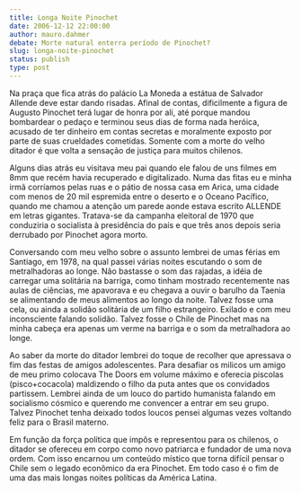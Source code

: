 ```yaml
---
title: Longa Noite Pinochet
date: 2006-12-12 22:00:00
author: mauro.dahmer
debate: Morte natural enterra período de Pinochet?
slug: longa-noite-pinochet
status: publish 
type: post
---
```


Na praça que fica atrás do palácio La Moneda a estátua de Salvador Allende deve estar dando risadas. Afinal de contas, dificilmente a figura de Augusto Pinochet terá lugar de honra por ali, até porque mandou bombardear o pedaço e terminou seus dias de forma nada heróica, acusado de ter dinheiro em contas secretas e moralmente exposto por parte de suas crueldades cometidas. Somente com a morte do velho ditador é que volta a sensação de justiça para muitos chilenos.   

  

Alguns dias atrás eu visitava meu pai quando ele falou de uns filmes em 8mm que recém havia recuperado e digitalizado. Numa das fitas eu e minha irmã corríamos pelas ruas e o pátio de nossa casa em Arica, uma cidade com menos de 20 mil espremida entre o deserto e o Oceano Pacífico, quando me chamou a atenção um parede aonde estava escrito ALLENDE em letras gigantes. Tratava-se da campanha eleitoral de 1970 que conduziria o socialista à presidência do país e que três anos depois seria derrubado por Pinochet agora morto.   

  

Conversando com meu velho sobre o assunto lembrei de umas férias em Santiago, em 1978, na qual passei várias noites escutando o som de metralhadoras ao longe. Não bastasse o som das rajadas, a idéia de carregar uma solitária na barriga, como tinham mostrado recentemente nas aulas de ciências, me apavorava e eu chegava a ouvir o barulho da Taenia se alimentando de meus alimentos ao longo da noite. Talvez fosse uma cela, ou ainda a solidão solitária de um filho estrangeiro. Exilado e com meu inconsciente falando solidão. Talvez fosse o Chile de Pinochet mas na minha cabeça era apenas um verme na barriga e o som da metralhadora ao longe.   

  

Ao saber da morte do ditador lembrei do toque de recolher que apressava o fim das festas de amigos adolescentes. Para desafiar os milicos um amigo de meu primo colocava The Doors em volume máximo e oferecia piscolas (pisco+cocacola) maldizendo o filho da puta antes que os convidados partissem. Lembrei ainda de um louco do partido humanista falando em socialismo cósmico e querendo me convencer a entrar em seu grupo. Talvez Pinochet tenha deixado todos loucos pensei algumas vezes voltando feliz para o Brasil materno.   

  

Em função da força política que impôs e representou para os chilenos, o ditador se ofereceu em corpo como novo patriarca e fundador de uma nova ordem. Com isso encarnou um conteúdo místico que torna difícil pensar o Chile sem o legado econômico da era Pinochet. Em todo caso é o fim de uma das mais longas noites políticas da América Latina.

